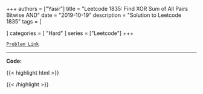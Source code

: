 
+++
authors = ["Yasir"]
title = "Leetcode 1835: Find XOR Sum of All Pairs Bitwise AND"
date = "2019-10-19"
description = "Solution to Leetcode 1835"
tags = [
    
]
categories = [
    "Hard"
]
series = ["Leetcode"]
+++



[`Problem Link`](https://leetcode.com/problems/find-xor-sum-of-all-pairs-bitwise-and/description/)

---

**Code:**

{{< highlight html >}}

{{< /highlight >}}

